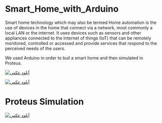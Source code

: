 # Smart_Home_with_Arduino



Smart home technology which may also be termed Home automation is the use of devices in the home that connect via a network, most commonly a local LAN or the internet. It uses devices such as sensors and other appliances connected to the Internet of things (IoT) that can be remotely monitored, controlled or accessed and provide services that respond to the perceived needs of the users.

We used Arduino in order to buil a smart home and then simulated in Proteus.


<a href="http://uupload.ir/" target="_blank"><img src="http://uupload.ir/files/35gx_687474703a2f2f7575706c6f61642e69722f66696c65732f316370355f6361707475726533332e706e67.png" border="0" alt="آپلود عکس" /></a>


<a href="http://uupload.ir/" target="_blank"><img src="http://uupload.ir/files/k9l_687474703a2f2f7575706c6f61642e69722f66696c65732f6b3739725f756e6f5f726669642d72633532322e706e67.png" border="0" alt="آپلود عکس" /></a>



# Proteus Simulation

<a href="http://uupload.ir/" target="_blank"><img src="http://uupload.ir/files/5pil_687474703a2f2f7575706c6f61642e69722f66696c65732f6e7963385f636170747572652e706e67.png" border="0" alt="آپلود عکس" /></a>


